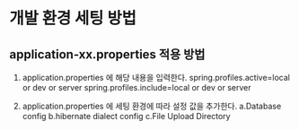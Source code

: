# 개발 환경 세팅 방법
## application-xx.properties 적용 방법
1. application.properties 에 해당 내용을 입력한다.
spring.profiles.active=local or dev or server
spring.profiles.include=local or dev or server


2. application.properties 에 세팅 환경에 따라 설정 값을 추가한다.
a.Database config
b.hibernate dialect config
c.File Upload Directory


